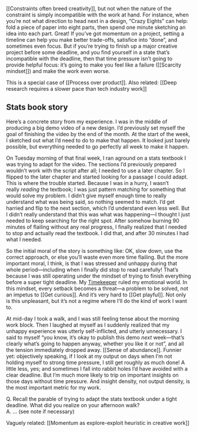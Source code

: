 [[Constraints often breed creativity]], but not when the nature of the constraint is simply incompatible with the work at hand. For instance, when you’re not what direction to head next in a design, “Crazy Eights” can help: fold a piece of paper into eight parts, then spend one minute sketching an idea into each part. Great! If you’ve got momentum on a project, setting a timeline can help you make better trade-offs, satisfice into “done”, and sometimes even focus. But if you’re trying to finish up a major creative project before some deadline, and you find yourself in a state that’s incompatible with the deadline, then that time pressure isn’t going to provide helpful focus: it’s going to make you feel like a failure ([[Scarcity mindset]]) and make the work even worse.

This is a special case of [[Process over product]]. Also related: [[Deep research requires a slower pace than tech industry work]]

## Stats book story

Here’s a concrete story from my experience. I was in the middle of producing a big demo video of a new design. I’d previously set myself the goal of finishing the video by the end of the month. At the start of the week, I sketched out what I’d need to do to make that happen. It looked just barely possible, but everything needed to go perfectly all week to make it happen.

On Tuesday morning of that final week, I ran aground on a stats textbook I was trying to adapt for the video. The sections I’d previously prepared wouldn’t work with the script after all; I needed to use a later chapter. So I flipped to the later chapter and started looking for a passage I could adapt. This is where the trouble started. Because I was in a hurry, I wasn’t really _reading_ the textbook; I was just pattern matching for something that would solve my problem. I didn’t give myself enough time to really understand what was being said, so nothing seemed to match. I’d get harried and flip to the next section, which I’d understand even less well. But I didn’t really understand that this was what was happening—I thought I just needed to keep searching for the right spot. After somehow burning 90 minutes of flailing without any real progress, I finally realized that I needed to stop and actually read the textbook. I did that, and after 30 minutes I had what I needed.

So the initial moral of the story is something like: OK, slow down, use the correct approach, or else you’ll waste even more time flailing. But the more important moral, I think, is that I was stressed and unhappy during that whole period—including when I finally did stop to read carefully! That’s because I was still operating under the mindset of trying to finish everything before a super tight deadline. My [Timekeeper](https://notes.andymatuschak.org/zYFrEDf9ipAe55K8FyCspt4) ruled my emotional world. In this mindset, every setback becomes a threat—a problem to be solved, not an impetus to [[Get curious]]. And it’s very hard to [[Get playful]]. Not only is this unpleasant, but it’s not a regime where I’ll do the kind of work I want to.

At mid-day I took a walk, and I was still feeling tense about the morning work block. Then I laughed at myself as I suddenly realized that my unhappy experience was utterly self-inflicted, and utterly unnecessary. I said to myself “you know, it’s okay to publish this demo _next_ week—that’s clearly what’s going to happen anyway, whether you like it or not”, and all the tension immediately dropped away. [[Sense of abundance]]. Funnier yet: objectively speaking, if I look at my output on days when I’m not holding myself to strong time pressure, I still get roughly as much done! A little less, yes; and sometimes I fall into rabbit holes I’d have avoided with a clear deadline. But I’m much more likely to trip on important insights on those days without time pressure. And insight density, not output density, is the most important metric for my work.

Q. Recall the parable of trying to adapt the stats textbook under a tight deadline. What did you realize on your afternoon walk?  
A. … (see note if necessary)

Vaguely related: [[Momentum as explore-exploit heuristic in creative work]]